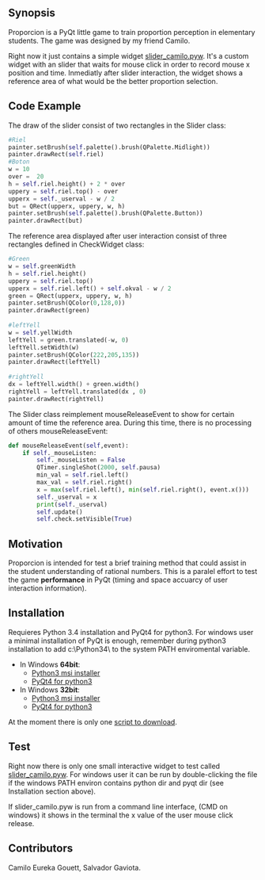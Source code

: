  
## Synopsis
Proporcion is a PyQt little game to train proportion perception in elementary 
students. The game was designed by my friend Camilo.


Right now it just contains a simple widget [slider_camilo.pyw](./slider_camilo.pyw).
It's a custom widget with an slider that waits for mouse click in order to 
record mouse x position and time. Inmediatly after slider interaction, the 
widget shows a reference area of what would be the better proportion selection.

## Code Example

The draw of the slider consist of two rectangles in the Slider class:
```python
#Riel
painter.setBrush(self.palette().brush(QPalette.Midlight))
painter.drawRect(self.riel)
#Boton
w = 10
over =  20 
h = self.riel.height() + 2 * over
uppery = self.riel.top() - over
upperx = self._userval - w / 2
but = QRect(upperx, uppery, w, h)
painter.setBrush(self.palette().brush(QPalette.Button))
painter.drawRect(but)
```

The reference area displayed after user interaction consist of three rectangles 
defined in CheckWidget class:
```python
#Green
w = self.greenWidth
h = self.riel.height()
uppery = self.riel.top()
upperx = self.riel.left() + self.okval - w / 2
green = QRect(upperx, uppery, w, h)
painter.setBrush(QColor(0,128,0))
painter.drawRect(green)
        
#leftYell
w = self.yellWidth
leftYell = green.translated(-w, 0)
leftYell.setWidth(w)
painter.setBrush(QColor(222,205,135))
painter.drawRect(leftYell)
        
#rightYell
dx = leftYell.width() + green.width()
rightYell = leftYell.translated(dx , 0)
painter.drawRect(rightYell)
```

The Slider class reimplement mouseReleaseEvent to show for certain amount of 
time the reference area. During this time, there is no processing of others 
mouseReleaseEvent:
```python
def mouseReleaseEvent(self,event):
    if self._mouseListen:
        self._mouseListen = False
        QTimer.singleShot(2000, self.pausa)
        min_val = self.riel.left()
        max_val = self.riel.right()
        x = max(self.riel.left(), min(self.riel.right(), event.x()))
        self._userval = x
        print(self._userval)
        self.update()
        self.check.setVisible(True)
```

## Motivation

Proporcion is intended for test a brief training method that could assist in 
the student understanding of rational numbers. This is a paralel effort to test the 
game **performance** in PyQt (timing and space accuarcy of user interaction 
information).

## Installation

Requieres Python 3.4 installation and PyQt4 for python3. For windows user a 
minimal installation of PyQt is enough, remember during python3 installation to 
add c:\Python34\ to the system PATH enviromental variable. 

- In Windows **64bit**:  
  - [Python3 msi installer](https://www.python.org/ftp/python/3.4.3/python-3.4.3.amd64.msi)  
  - [PyQt4 for python3](http://sourceforge.net/projects/pyqt/files/PyQt4/PyQt-4.11.4/PyQt4-4.11.4-gpl-Py3.4-Qt4.8.7-x64.exe)  
- In Windows **32bit**:  
  - [Python3 msi installer](https://www.python.org/ftp/python/3.4.3/python-3.4.3.msi)  
  - [PyQt4 for python3](http://sourceforge.net/projects/pyqt/files/PyQt4/PyQt-4.11.4/PyQt4-4.11.4-gpl-Py3.4-Qt4.8.7-x32.exe)

At the moment there is only one [script to download](./slider_camilo.pyw).

## Test

Right now there is only one small interactive widget to test called 
[slider_camilo.pyw](./slider_camilo.pyw). For windows user it can be run by double-clicking the file 
if the windows PATH environ contains python dir and pyqt dir (see Installation 
section above).


If slider_camilo.pyw is run from a command line interface, (CMD on windows) it 
shows in the terminal the x value of the user mouse click release.

## Contributors

Camilo Eureka Gouett, Salvador Gaviota.

